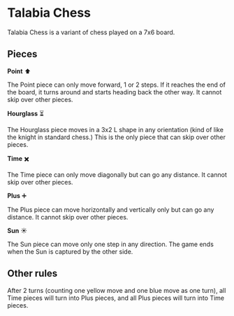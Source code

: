 # Talabia Chess
Talabia Chess is a variant of chess played on a 7x6 board.

## Pieces
**Point** ⬆️

The Point piece can only move forward, 1 or 2 steps. If it reaches the end of the board, it turns around and starts heading back the other way. It cannot skip over other pieces.

**Hourglass** ⏳

The Hourglass piece moves in a 3x2 L shape in any orientation (kind of like the knight in standard chess.) This is the only piece that can skip over other pieces.

**Time** ✖️

The Time piece can only move diagonally but can go any distance. It cannot skip over other pieces.

**Plus** ➕

The Plus piece can move horizontally and vertically only but can go any distance. It cannot skip over other pieces.

**Sun** ☀️

The Sun piece can move only one step in any direction. The game ends when the Sun is captured by the other side.

## Other rules
After 2 turns (counting one yellow move and one blue move as one turn), all Time pieces will turn into Plus pieces, and all Plus pieces will turn into Time pieces.
